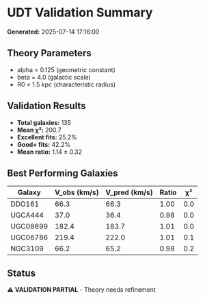 # UDT Validation Summary

**Generated:** 2025-07-14 17:16:00

## Theory Parameters

- alpha = 0.125 (geometric constant)
- beta = 4.0 (galactic scale)
- R0 = 1.5 kpc (characteristic radius)

## Validation Results

- **Total galaxies:** 135
- **Mean χ²:** 200.7
- **Excellent fits:** 25.2%
- **Good+ fits:** 42.2%
- **Mean ratio:** 1.14 ± 0.32

## Best Performing Galaxies

| Galaxy | V_obs (km/s) | V_pred (km/s) | Ratio | χ² |
|--------|--------------|---------------|-------|----|
| DDO161 | 66.3 | 66.3 | 1.00 | 0.0 |
| UGCA444 | 37.0 | 36.4 | 0.98 | 0.0 |
| UGC08699 | 182.4 | 183.7 | 1.01 | 0.0 |
| UGC06786 | 219.4 | 222.0 | 1.01 | 0.1 |
| NGC3109 | 66.2 | 65.2 | 0.98 | 0.2 |

## Status

⚠️ **VALIDATION PARTIAL** - Theory needs refinement
